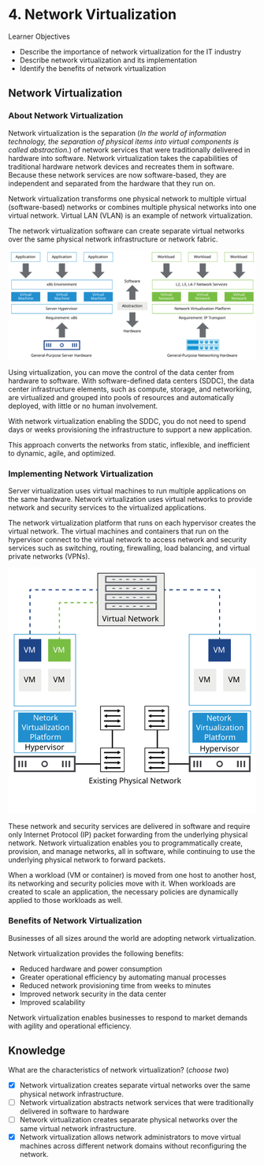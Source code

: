 # 4. Network Virtualization

Learner Objectives
- Describe the importance of network virtualization for the IT industry
- Describe network virtualization and its implementation
- Identify the benefits of network virtualization

## Network Virtualization

### About Network Virtualization

Network virtualization is the separation
(*In the world of information technology, the separation of physical items into virtual components is called abstraction.*) of network services that were traditionally delivered in hardware into software. Network virtualization takes the capabilities of traditional hardware network devices and recreates them in software. Because these network services are now software-based, they are independent and separated from the hardware that they run on.

Network virtualization transforms one physical network to multiple virtual (software-based) networks or combines multiple physical networks into one virtual network. Virtual LAN (VLAN) is an example of network virtualization.

The network virtualization software can create separate virtual networks over the same physical network infrastructure or network fabric.

![About Network Virtualization](../../images/AboutNetworkVirtualization.svg)

Using virtualization, you can move the control of the data center from hardware to software. With software-defined data centers (SDDC), the data center infrastructure elements, such as compute, storage, and networking, are virtualized and grouped into pools of resources and automatically deployed, with little or no human involvement.

With network virtualization enabling the SDDC, you do not need to spend days or weeks provisioning the infrastructure to support a new application.

This approach converts the networks from static, inflexible, and inefficient to dynamic, agile, and optimized.

### Implementing Network Virtualization

Server virtualization uses virtual machines to run multiple applications on the same hardware. Network virtualization uses virtual networks to provide network and security services to the virtualized applications.

The network virtualization platform that runs on each hypervisor creates the virtual network. The virtual machines and containers that run on the hypervisor connect to the virtual network to access network and security services such as switching, routing, firewalling, load balancing, and virtual private networks (VPNs).

![Implementing Network Virtualization](../../images/Implementing+Network+Virtualization.svg)

These network and security services are delivered in software and require only Internet Protocol (IP) packet forwarding from the underlying physical network. Network virtualization enables you to programmatically create, provision, and manage networks, all in software, while continuing to use the underlying physical network to forward packets.

When a workload (VM or container) is moved from one host to another host, its networking and security policies move with it. When workloads are created to scale an application, the necessary policies are dynamically applied to those workloads as well.

### Benefits of Network Virtualization

Businesses of all sizes around the world are adopting network virtualization.

Network virtualization provides the following benefits:
- Reduced hardware and power consumption
- Greater operational efficiency by automating manual processes
- Reduced network provisioning time from weeks to minutes
- Improved network security in the data center
- Improved scalability

Network virtualization enables businesses to respond to market demands with agility and operational efficiency.

## Knowledge

What are the characteristics of network virtualization? (*choose two*)

- [x]  Network virtualization creates separate virtual networks over the same physical network infrastructure.
- [ ] Network virtualization abstracts network services that were traditionally delivered in software to hardware
- [ ] Network virtualization creates separate physical networks over the same virtual network infrastructure.
- [x] Network virtualization allows network administrators to move virtual machines across different network domains without reconfiguring the network.